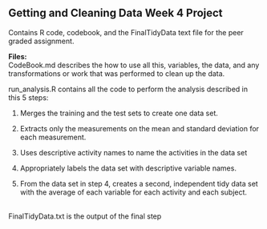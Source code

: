 ## Getting and Cleaning Data Week 4 Project
Contains R code, codebook, and the FinalTidyData text file for the peer graded assignment.

<b>Files:</b> <br>
CodeBook.md describes the how to use all this, variables, the data, and any transformations or work that was performed to clean up the data.

run_analysis.R contains all the code to perform the analysis described in this 5 steps:
<br>
1. Merges the training and the test sets to create one data set.

2. Extracts only the measurements on the mean and standard deviation for each measurement.

3. Uses descriptive activity names to name the activities in the data set

4. Appropriately labels the data set with descriptive variable names.

5. From the data set in step 4, creates a second, independent tidy data set with the average of each variable for each activity and each subject.

<br>
FinalTidyData.txt is the output of the final step